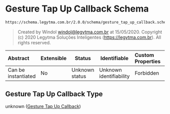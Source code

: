# Gesture Tap Up Callback Schema

```txt
https://schema.legytma.com.br/2.0.0/schema/gesture_tap_up_callback.schema.json
```




> Created by Windol [windol@legytma.com.br](mailto:windol@legytma.com.br) at 15/05/2020.
> Copyright (c) 2020 Legytma Soluções Inteligentes (<https://legytma.com.br>). All rights reserved.
>

| Abstract            | Extensible | Status         | Identifiable            | Custom Properties | Additional Properties | Access Restrictions | Defined In                                                                                                  |
| :------------------ | ---------- | -------------- | ----------------------- | :---------------- | --------------------- | ------------------- | ----------------------------------------------------------------------------------------------------------- |
| Can be instantiated | No         | Unknown status | Unknown identifiability | Forbidden         | Allowed               | none                | [gesture_tap_up_callback.schema.json](../schema/gesture_tap_up_callback.schema.json) |

## Gesture Tap Up Callback Type

unknown ([Gesture Tap Up Callback](gesture_tap_up_callback.md))
